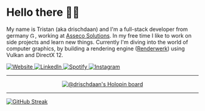 <h1 align="left">Hello there 👋🏼</h1>

My name is Tristan (aka drischdaan) and I'm a full-stack developer from germany <img src="https://upload.wikimedia.org/wikipedia/commons/b/ba/Flag_of_Germany.svg" title="Germany" alt="Germany" width="13" height="13"/>, working at <a href="https://www.assecosolutions.com/en/">Asseco Solutions</a>. In my free time I like to work on side projects and learn new things. Currently I'm diving into the world of computer graphics, by building a rendering engine (<a href="https://github.com/Drischdaan/Renderwerk">Renderwerk</a>) using Vulkan and DirectX 12.

<div>
  <a href="https://drischdaan.dev/">
    <img alt="Website" src="https://img.shields.io/badge/-drischdaan.dev-0A0A0A?style=flat-square&logo=googlechrome&logoColor=white&labelColor=%230A0A0A">
  </a>
  <a href="https://www.linkedin.com/in/tristan-zieger/">
    <img alt="LinkedIn" src="https://img.shields.io/badge/-%40tristan--zieger-0A66C2?style=flat-square&logo=linkedin&logoColor=white&color=0A66C2">
  </a>
  <a href="https://open.spotify.com/user/wqqh06uhneiz0mm94aqsgzhte">
    <img alt="Spotify" src="https://img.shields.io/badge/-%40drischdaan-1ED760?style=flat-square&logo=spotify&logoColor=1DB954&labelColor=white">
  </a>
  <a href="https://www.instagram.com/drischdaan/">
    <img alt="Instagram" src="https://img.shields.io/badge/-%40drischdaan-E4405F?style=flat-square&logo=instagram&logoColor=E4405F&labelColor=white">
  </a>
</div>

---

<p align="center">
  <a href="https://holopin.io/@drischdaan">
    <img src="https://holopin.me/drischdaan?" alt="@drischdaan's Holopin board"/>
  </a>
</p>

---

[![GitHub Streak](https://streak-stats.demolab.com?user=Drischdaan&theme=transparent&hide_border=true&border_radius=0)](https://git.io/streak-stats)

<!-- https://simpleicons.org/ -->
